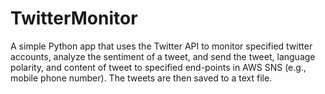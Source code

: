 # TwitterMonitor
A simple Python app that uses the Twitter API to monitor specified twitter accounts, analyze the sentiment of a tweet, and send the tweet, language polarity, and content of tweet to specified end-points in AWS SNS (e.g., mobile phone number). The tweets are then saved to a text file. 
